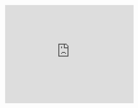 <iframe width="420" height="320" src="https://www.youtube.com/embed/d5SreR6dGnE" frameborder="0" allowfullscreen></iframe>
